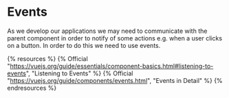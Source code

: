 # Events

As we develop our applications we may need to communicate with the parent component in order to notify of some actions e.g. when a user clicks on a button. In order to do this we need to use events.

{% resources %}
  {% Official "https://vuejs.org/guide/essentials/component-basics.html#listening-to-events", "Listening to Events" %}
  {% Official "https://vuejs.org/guide/components/events.html", "Events in Detail" %}
{% endresources %}

